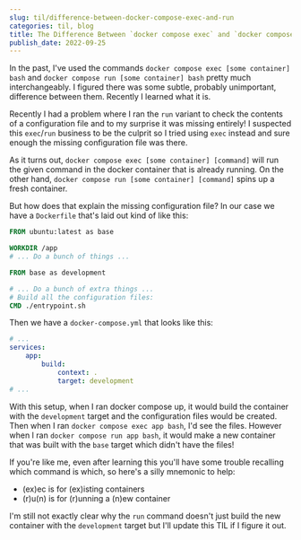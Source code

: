 ```yaml
--- 
slug: til/difference-between-docker-compose-exec-and-run
categories: til, blog
title: The Difference Between `docker compose exec` and `docker compose run`
publish_date: 2022-09-25
---
```

In the past, I've used the commands `docker compose exec [some container] bash` and
`docker compose run [some container] bash` pretty much interchangeably. I figured there was some
subtle, probably unimportant, difference between them. Recently I learned what it is.

Recently I had a problem where I ran the `run` variant to check the contents of a configuration file
and to my surprise it was missing entirely! I suspected this `exec`/`run` business to be the culprit
so I tried using `exec` instead and sure enough the missing configuration file was there.

As it turns out, `docker compose exec [some container] [command]` will run the given command in
the docker container that is already running. On the other hand, 
`docker compose run [some container] [command]` spins up a fresh container.

But how does that explain the missing configuration file? In our case we have a `Dockerfile` that's
laid out kind of like this:

```dockerfile
FROM ubuntu:latest as base

WORKDIR /app
# ... Do a bunch of things ...

FROM base as development

# ... Do a bunch of extra things ...
# Build all the configuration files:
CMD ./entrypoint.sh
```

Then we have a `docker-compose.yml` that looks like this:

```yaml
# ...
services:
    app:
        build:
            context: .
            target: development
# ...
```

With this setup, when I ran docker compose up, it would build the container with the `development`
target and the configuration files would be created. Then when I ran `docker compose exec app bash`,
I'd see the files. However when I ran `docker compose run app bash`, it would make a new container
that was built with the `base` target which didn't have the files!

If you're like me, even after learning this you'll have some trouble recalling
which command is which, so here's a silly mnemonic to help:

* (ex)ec is for (ex)isting containers
* (r)u(n) is for (r)unning a (n)ew container

I'm still not exactly clear why the `run` command doesn't just build the new container
with the `development` target but I'll update this TIL if I figure it out.
